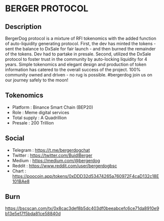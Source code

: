 # BERGER PROTOCOL


## Description

BergerDog protocol is a mixture of RFI tokenomics with the added function of auto-liquidity generating protocol. First, the dev has minted the tokens - sent the balance to DxSale for fair launch - and then burned the remainder of the tokens. Dev had to partake in presale. Second, utilized the DxSale protocol to foster trust in the community by auto-locking liquidity for 4 years. Simple tokenomics and elegant design and production of token information has catered to the overall success of the project. 100% community owned and driven - no rug is possible. #bergerdog join us on our journey safely to the moon!

## Tokenomics

- Platform : Binance Smart Chain (BEP20)
- Role : Meme digital services
- Total supply : A Quadrillion
- Presale : 200 Trillion

## Social 

- Telegram : https://t.me/bergerdogchat
- Twitter :  https://twitter.com/BuidlBerger
- Medium : https://medium.com/@bergerdog
- Reddit : https://www.reddit.com/user/bergerdogbsc
- Chart : https://poocoin.app/tokens/0xDDD32d53474265a760972F4caD132c18E101BAe8

## Burn

https://bscscan.com/tx/0x8cac3def8b5dc403df0beeabcefc6ce71da8910e9b13e5e17f5bda81ce58840d

